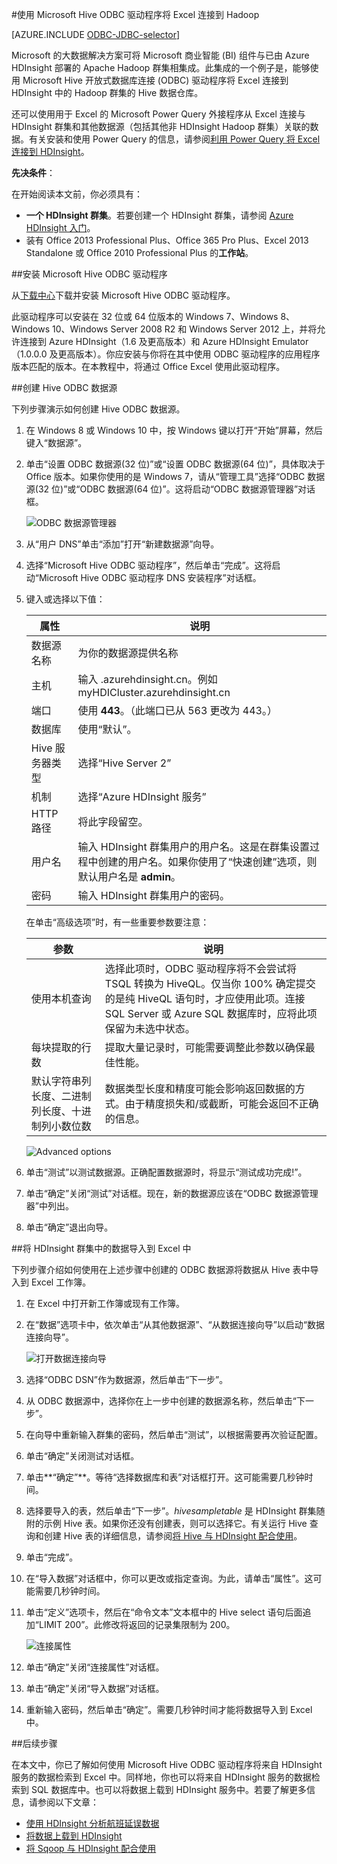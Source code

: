 <properties
   pageTitle="使用 Hive ODBC 驱动程序将 Excel 连接到 Hadoop | Azure"
   description="了解如何设置和使用针对 Excel 的 Microsoft Hive ODBC 驱动程序以在 HDInsight 群集中查询数据。"
   services="hdinsight"
   documentationCenter=""
   authors="mumian"
   manager="paulettm"
   tags="azure-portal"
   editor="cgronlun"/>

<tags
	ms.service="hdinsight"
	ms.date="04/28/2016"
	wacn.date="06/29/2016"/>

#使用 Microsoft Hive ODBC 驱动程序将 Excel 连接到 Hadoop

[AZURE.INCLUDE [ODBC-JDBC-selector](../../includes/hdinsight-selector-odbc-jdbc.md)]

Microsoft 的大数据解决方案可将 Microsoft 商业智能 (BI) 组件与已由 Azure HDInsight 部署的 Apache Hadoop 群集相集成。此集成的一个例子是，能够使用 Microsoft Hive 开放式数据库连接 (ODBC) 驱动程序将 Excel 连接到 HDInsight 中的 Hadoop 群集的 Hive 数据仓库。

还可以使用用于 Excel 的 Microsoft Power Query 外接程序从 Excel 连接与 HDInsight 群集和其他数据源（包括其他非 HDInsight Hadoop 群集）关联的数据。有关安装和使用 Power Query 的信息，请参阅[利用 Power Query 将 Excel 连接到 HDInsight][hdinsight-power-query]。


**先决条件**：

在开始阅读本文前，你必须具有：

- **一个 HDInsight 群集**。若要创建一个 HDInsight 群集，请参阅 [Azure HDInsight 入门][hdinsight-get-started]。
- 装有 Office 2013 Professional Plus、Office 365 Pro Plus、Excel 2013 Standalone 或 Office 2010 Professional Plus 的**工作站**。


<a id="InstallHiveODBCDriver"></a>
##安装 Microsoft Hive ODBC 驱动程序

从[下载中心][hive-odbc-driver-download]下载并安装 Microsoft Hive ODBC 驱动程序。

此驱动程序可以安装在 32 位或 64 位版本的 Windows 7、Windows 8、Windows 10、Windows Server 2008 R2 和 Windows Server 2012 上，并将允许连接到 Azure HDInsight（1.6 及更高版本）和 Azure HDInsight Emulator（1.0.0.0 及更高版本）。你应安装与你将在其中使用 ODBC 驱动程序的应用程序版本匹配的版本。在本教程中，将通过 Office Excel 使用此驱动程序。

<a id="CreateHiveODBCDataSource"></a>
##创建 Hive ODBC 数据源

下列步骤演示如何创建 Hive ODBC 数据源。

1. 在 Windows 8 或 Windows 10 中，按 Windows 键以打开“开始”屏幕，然后键入“数据源”。
2. 单击“设置 ODBC 数据源(32 位)”或“设置 ODBC 数据源(64 位)”，具体取决于 Office 版本。如果你使用的是 Windows 7，请从“管理工具”选择“ODBC 数据源(32 位)”或“ODBC 数据源(64 位)”。这将启动“ODBC 数据源管理器”对话框。

	![ODBC 数据源管理器][img-hdi-simbahiveodbc-datasource-admin]

3. 从“用户 DNS”单击“添加”打开“新建数据源”向导。
4. 选择“Microsoft Hive ODBC 驱动程序”，然后单击“完成”。这将启动“Microsoft Hive ODBC 驱动程序 DNS 安装程序”对话框。

5. 键入或选择以下值：

	属性|说明
	---|---
	数据源名称|为你的数据源提供名称
	主机|输入 <HDInsightClusterName>.azurehdinsight.cn。例如 myHDICluster.azurehdinsight.cn
	端口|使用 <strong>443</strong>。（此端口已从 563 更改为 443。）
	数据库|使用“默认”。<strong></strong>
	Hive 服务器类型|选择“Hive Server 2”<strong></strong>
	机制|选择“Azure HDInsight 服务”<strong></strong>
	HTTP 路径|将此字段留空。
	用户名|输入 HDInsight 群集用户的用户名。这是在群集设置过程中创建的用户名。如果你使用了“快速创建”选项，则默认用户名是 <strong>admin</strong>。
	密码|输入 HDInsight 群集用户的密码。
	</table>

	在单击“高级选项”时，有一些重要参数要注意：

	参数|说明
	---|---
	使用本机查询|选择此项时，ODBC 驱动程序将不会尝试将 TSQL 转换为 HiveQL。仅当你 100% 确定提交的是纯 HiveQL 语句时，才应使用此项。连接 SQL Server 或 Azure SQL 数据库时，应将此项保留为未选中状态。
	每块提取的行数|提取大量记录时，可能需要调整此参数以确保最佳性能。
	默认字符串列长度、二进制列长度、十进制列小数位数|数据类型长度和精度可能会影响返回数据的方式。由于精度损失和/或截断，可能会返回不正确的信息。


	![Advanced options][img-HiveOdbc-DataSource-AdvancedOptions]

6. 单击“测试”以测试数据源。正确配置数据源时，将显示“测试成功完成!”。
7. 单击“确定”关闭“测试”对话框。现在，新的数据源应该在“ODBC 数据源管理器”中列出。
8. 单击“确定”退出向导。

<a id="ImportData"></a>
##将 HDInsight 群集中的数据导入到 Excel 中

下列步骤介绍如何使用在上述步骤中创建的 ODBC 数据源将数据从 Hive 表中导入到 Excel 工作簿。

1. 在 Excel 中打开新工作簿或现有工作簿。
2. 在“数据”选项卡中，依次单击“从其他数据源”、“从数据连接向导”以启动“数据连接向导”。

	![打开数据连接向导][img-hdi-simbahiveodbc.excel.dataconnection]

3. 选择“ODBC DSN”作为数据源，然后单击“下一步”。
4. 从 ODBC 数据源中，选择你在上一步中创建的数据源名称，然后单击“下一步”。
5. 在向导中重新输入群集的密码，然后单击“测试”，以根据需要再次验证配置。
6. 单击“确定”关闭测试对话框。
7. 单击**“确定”**。等待“选择数据库和表”对话框打开。这可能需要几秒钟时间。
8. 选择要导入的表，然后单击“下一步”。*hivesampletable* 是 HDInsight 群集随附的示例 Hive 表。如果你还没有创建表，则可以选择它。有关运行 Hive 查询和创建 Hive 表的详细信息，请参阅[将 Hive 与 HDInsight 配合使用][hdinsight-use-hive]。
8. 单击“完成”。
9. 在“导入数据”对话框中，你可以更改或指定查询。为此，请单击“属性”。这可能需要几秒钟时间。
10. 单击“定义”选项卡，然后在“命令文本”文本框中的 Hive select 语句后面追加“LIMIT 200”。此修改将返回的记录集限制为 200。

	![连接属性][img-hdi-simbahiveodbc-excel-connectionproperties]

11. 单击“确定”关闭“连接属性”对话框。
12. 单击“确定”关闭“导入数据”对话框。  
13. 重新输入密码，然后单击“确定”。需要几秒钟时间才能将数据导入到 Excel 中。

<a id="nextsteps"></a>
##后续步骤

在本文中，你已了解如何使用 Microsoft Hive ODBC 驱动程序将来自 HDInsight 服务的数据检索到 Excel 中。同样地，你也可以将来自 HDInsight 服务的数据检索到 SQL 数据库中。也可以将数据上载到 HDInsight 服务中。若要了解更多信息，请参阅以下文章：

- [使用 HDInsight 分析航班延误数据][hdinsight-analyze-flight-data]
- [将数据上载到 HDInsight][hdinsight-upload-data]
- [将 Sqoop 与 HDInsight 配合使用][hdinsight-use-sqoop]


[hdinsight-use-sqoop]: /documentation/articles/hdinsight-use-sqoop/
[hdinsight-analyze-flight-data]: /documentation/articles/hdinsight-analyze-flight-delay-data/
[hdinsight-use-hive]: /documentation/articles/hdinsight-use-hive/
[hdinsight-upload-data]: /documentation/articles/hdinsight-upload-data/
[hdinsight-power-query]: /documentation/articles/hdinsight-connect-excel-power-query/
[hdinsight-get-started]: /documentation/articles/hdinsight-hadoop-tutorial-get-started-windows-v1/
[hive-odbc-driver-download]: http://go.microsoft.com/fwlink/?LinkID=286698

[img-hdi-simbahiveodbc-datasource-admin]: ./media/hdinsight-connect-excel-hive-ODBC-driver/HDI.SimbaHiveOdbc.DataSourceAdmin1.png
[img-HiveOdbc-DataSource-AdvancedOptions]: ./media/hdinsight-connect-excel-hive-ODBC-driver/HDI.HiveOdbc.DataSource.AdvancedOptions1.png
[img-hdi-simbahiveodbc-excel-connectionproperties]: ./media/hdinsight-connect-excel-hive-ODBC-driver/HDI.SimbaHiveODBC.Excel.ConnectionProperties1.png
[img-hdi-simbahiveodbc.excel.dataconnection]: ./media/hdinsight-connect-excel-hive-ODBC-driver/HDI.SimbaHiveOdbc.Excel.DataConnection1.png

<!---HONumber=79-->